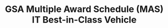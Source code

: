 ---
highlight: "false" 
title: "GSA Multiple Award Schedule (MAS) IT Best-in-Class Vehicle"
description: "Buying through MAS Information Technology shortens procurement cycles, ensures compliance, and delivers the best value on over 7.5 million innovative IT products, services, and solutions from over 4,600 pre-vetted vendors."
url-link: "https://www.gsa.gov/buy-through-us/purchasing-programs/gsa-multiple-award-schedule"
type: "HTML"
gov-only: "false"
is-external: "true"
publication-date: "May 01, 2023"
reading-time: "5"
resource-type: "information-slick"
filter: "contract-solutions"
audience: "contracts-acquisitions"
branded-offerings: "acquisition-policy-it-category"
---